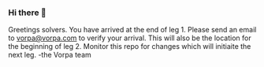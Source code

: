 ### Hi there 👋

Greetings solvers.
You have arrived at the end of leg 1.
Please send an email to vorpa@vorpa.com to verify your arrival.
This will also be the location for the beginning of leg 2.
Monitor this repo for changes which will initiaite the next leg.
-the Vorpa team
